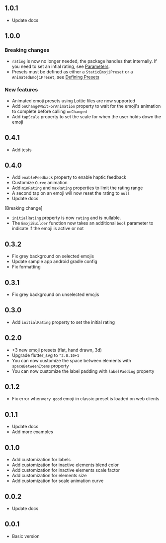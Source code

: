 ## 1.0.1
- Update docs

## 1.0.0
### Breaking changes
- `rating` is now no longer needed, the package handles that internally. If you need to set an intial rating, see [Parameters](https://github.com/stevenosse/flutter_emoji_feedback/?tab=readme-ov-file#parameters).
- Presets must be defined as either a `StaticEmojiPreset` or a `AnimatedEmojiPreset`, see [Defining Presets](https://github.com/stevenosse/flutter_emoji_feedback/?tab=readme-ov-file#-defining-presets)

### New features
- Animated emoji presets using Lottie files are now supported
- Add `onChangeWaitForAnimation` property to wait for the emoji's animation to complete before calling `onChanged`
- Add `tapScale` property to set the scale for when the user holds down the emoji

## 0.4.1
- Add tests

## 0.4.0
- Add `enableFeedback` property to enable haptic feedback
- Customize `Curve` animation
- Add `minRating` and `maxRating` properties to limit the rating range
- A second tap on an emoji will now reset the rating to `null`
- Update docs

[Breaking change] 
- `initialRating` property is now `rating` and is nullable. 
- The `EmojiBuilder` function now takes an additional `bool` parameter to indicate if the emoji is active or not

## 0.3.2
- Fix grey background on selected emojis
- Update sample app android gradle config
- Fix formatting

## 0.3.1
- Fix grey background on unselected emojis

## 0.3.0
- Add `initialRating` property to set the initial rating

## 0.2.0
- +3 new emoji presets (flat, hand drawn, 3d)
- Upgrade flutter_svg to `^2.0.10+1`
- You can now customize the space between elements with `spaceBetweenItems` property
- You can now customize the label padding with `labelPadding` property

## 0.1.2
- Fix error when`very good` emoji in classic preset is loaded on web clients

## 0.1.1
- Update docs
- Add more examples

## 0.1.0
- Add customization for labels
- Add customization for inactive elements blend color
- Add customization for inactive elements scale factor
- Add customization for elements size
- Add customization for scale animation curve

## 0.0.2
- Update docs

## 0.0.1

- Basic version 
